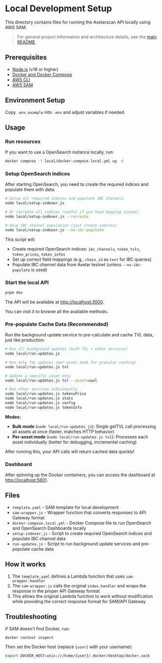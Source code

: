 # Local Development Setup

This directory contains files for running the Axelarscan API locally using AWS SAM.

> For general project information and architecture details, see the [main README](../README.md).

## Prerequisites

- [Node.js](https://nodejs.org/en) (v18 or higher)
- [Docker and Docker Compose](https://www.docker.com/products/docker-desktop/)
- [AWS CLI](https://docs.aws.amazon.com/cli/latest/userguide/getting-started-install.html)
- [AWS SAM](https://docs.aws.amazon.com/serverless-application-model/latest/developerguide/install-sam-cli.html)

## Environment Setup

Copy `.env.example` into `.env` and adjust variables if needed.

## Usage

### Run resources

If you want to use a OpenSearch instance locally, run:

```bash
docker compose -f local/docker-compose.local.yml up -d
```

### Setup OpenSearch indices

After starting OpenSearch, you need to create the required indices and populate them with data:

```bash
# Setup all required indices and populate IBC channels
node local/setup-indexer.js

# Or recreate all indices (useful if you have mapping issues)
node local/setup-indexer.js --recreate

# Skip IBC channel population (just create indices)
node local/setup-indexer.js --no-ibc-populate
```

This script will:

- Create required OpenSearch indices: `ibc_channels`, `token_tvls`, `token_prices`, `token_infos`
- Set up correct field mappings (e.g., `chain_id` as `text` for IBC queries)
- Populate IBC channel data from Axelar testnet (unless `--no-ibc-populate` is used)

### Start the local API

```bash
pnpm dev
```

The API will be available at [http://localhost:3000](http://localhost:3000).

You can visit it to browse all the available methods.

### Pre-populate Cache Data (Recommended)

Run the background update service to pre-calculate and cache TVL data, just like production:

```bash
# Run all background updates (bulk TVL + other services)
node local/run-updates.js

# Run only TVL updates (per-asset mode for granular caching)
node local/run-updates.js tvl

# Update a specific asset only
node local/run-updates.js tvl --asset=uaxl

# Run other services individually
node local/run-updates.js tokensPrice
node local/run-updates.js stats
node local/run-updates.js config
node local/run-updates.js tokenInfo
```

**Modes:**

- **Bulk mode** (`node local/run-updates.js`): Single getTVL call processing all assets at once (faster, matches HTTP behavior)
- **Per-asset mode** (`node local/run-updates.js tvl`): Processes each asset individually (better for debugging, incremental caching)

After running this, your API calls will return cached data quickly!

### Dashboard

After spinning up the Docker containers, you can access the dashboard at [http://localhost:5601](http://localhost:5601).

## Files

- `template.yaml` - SAM template for local development
- `sam-wrapper.js` - Wrapper function that converts responses to API Gateway format
- `docker-compose.local.yml` - Docker Compose file to run OpenSearch and OpenSearch Dashboards locally
- `setup-indexer.js` - Script to create required OpenSearch indices and populate IBC channel data
- `run-updates.js` - Script to run background update services and pre-populate cache data

## How it works

1. The `template.yaml` defines a Lambda function that uses `sam-wrapper.handler`
2. The `sam-wrapper.js` calls the original `index.handler` and wraps the response in the proper API Gateway format
3. This allows the original Lambda function to work without modification while providing the correct response format for SAM/API Gateway

## Troubleshooting

If SAM doesn't find Docker, run:

```bash
docker context inspect
```

Then set the Docker host (replace `{user}` with your username):

```bash
export DOCKER_HOST=unix:///home/{user}/.docker/desktop/docker.sock
```
